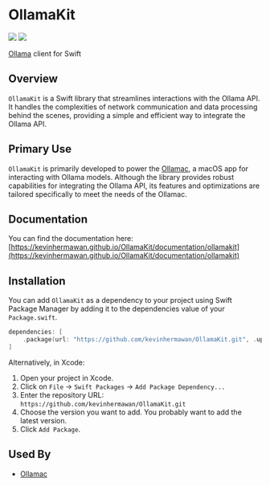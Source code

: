 # OllamaKit

[![](https://img.shields.io/endpoint?url=https%3A%2F%2Fswiftpackageindex.com%2Fapi%2Fpackages%2Fkevinhermawan%2FOllamaKit%2Fbadge%3Ftype%3Dswift-versions)](https://swiftpackageindex.com/kevinhermawan/OllamaKit) [![](https://img.shields.io/endpoint?url=https%3A%2F%2Fswiftpackageindex.com%2Fapi%2Fpackages%2Fkevinhermawan%2FOllamaKit%2Fbadge%3Ftype%3Dplatforms)](https://swiftpackageindex.com/kevinhermawan/OllamaKit)

[Ollama](https://github.com/ollama/ollama) client for Swift

## Overview

`OllamaKit` is a Swift library that streamlines interactions with the Ollama API. It handles the complexities of network communication and data processing behind the scenes, providing a simple and efficient way to integrate the Ollama API.

## Primary Use

`OllamaKit` is primarily developed to power the [Ollamac](https://github.com/kevinhermawan/Ollamac), a macOS app for interacting with Ollama models. Although the library provides robust capabilities for integrating the Ollama API, its features and optimizations are tailored specifically to meet the needs of the Ollamac.

## Documentation

You can find the documentation here: [https://kevinhermawan.github.io/OllamaKit/documentation/ollamakit](https://kevinhermawan.github.io/OllamaKit/documentation/ollamakit)

## Installation

You can add `OllamaKit` as a dependency to your project using Swift Package Manager by adding it to the dependencies value of your `Package.swift`.

```swift
dependencies: [
    .package(url: "https://github.com/kevinhermawan/OllamaKit.git", .upToNextMajor(from: "5.0.0"))
]
```

Alternatively, in Xcode:

1. Open your project in Xcode.
2. Click on `File` -> `Swift Packages` -> `Add Package Dependency...`
3. Enter the repository URL: `https://github.com/kevinhermawan/OllamaKit.git`
4. Choose the version you want to add. You probably want to add the latest version.
5. Click `Add Package`.

## Used By

- [Ollamac](https://github.com/kevinhermawan/Ollamac)
